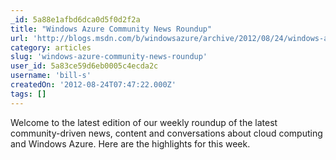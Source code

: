 ```yaml
---
_id: 5a88e1afbd6dca0d5f0d2f2a
title: "Windows Azure Community News Roundup"
url: 'http://blogs.msdn.com/b/windowsazure/archive/2012/08/24/windows-azure-community-news-roundup-edition-33.aspx'
category: articles
slug: 'windows-azure-community-news-roundup'
user_id: 5a83ce59d6eb0005c4ecda2c
username: 'bill-s'
createdOn: '2012-08-24T07:47:22.000Z'
tags: []
---
```


Welcome to the latest edition of our weekly roundup of the latest community-driven news, content and conversations about cloud computing and Windows Azure. Here are the highlights for this week.
